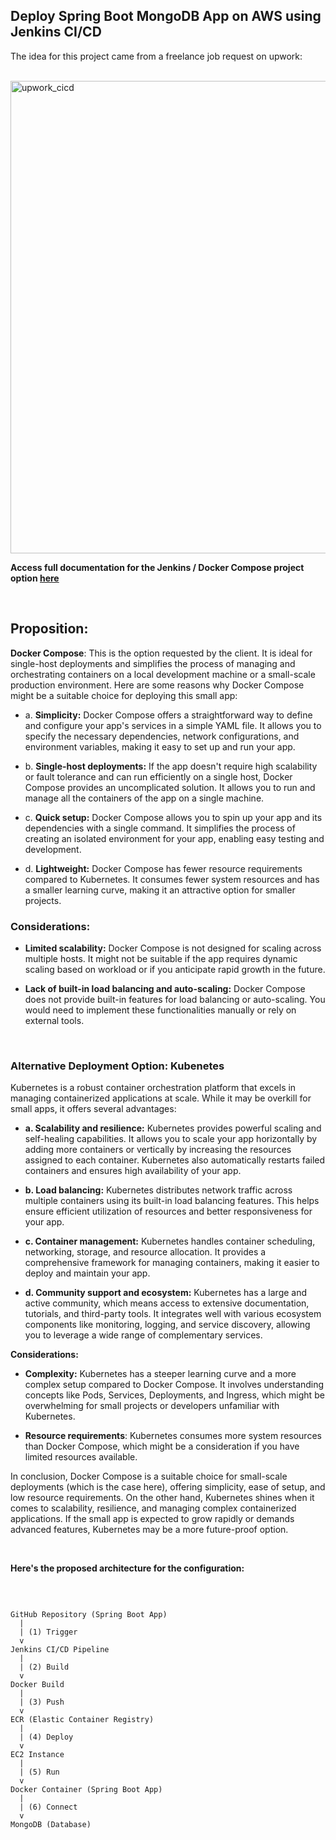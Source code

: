 ## Deploy Spring Boot MongoDB App on AWS using Jenkins CI/CD
The idea for this project came from a freelance job request on upwork:

<br>

<img width="756" alt="upwork_cicd" src="https://github.com/earchibong/springboot_project/assets/92983658/58b9d072-cdc5-41a9-8a82-131838703003">

<br>

**Access full documentation for the Jenkins / Docker Compose project option <a href="https://github.com/earchibong/springboot_project/blob/main/documentationa.md">here</a>**

<br>

## Proposition:

**Docker Compose**: This is the option requested by the client. It is ideal for single-host deployments and simplifies the process of managing and orchestrating containers on a local development machine or a small-scale production environment. Here are some reasons why Docker Compose might be a suitable choice for deploying this small app:

  - a. **Simplicity:** Docker Compose offers a straightforward way to define and configure your app's services in a simple YAML file. It allows you to specify the necessary dependencies, network configurations, and environment variables, making it easy to set up and run your app.

  - b. **Single-host deployments:** If the app doesn't require high scalability or fault tolerance and can run efficiently on a single host, Docker Compose provides an uncomplicated solution. It allows you to run and manage all the containers of the app on a single machine.

 - c. **Quick setup:** Docker Compose allows you to spin up your app and its dependencies with a single command. It simplifies the process of creating an isolated environment for your app, enabling easy testing and development.

 - d. **Lightweight:** Docker Compose has fewer resource requirements compared to Kubernetes. It consumes fewer system resources and has a smaller learning curve, making it an attractive option for smaller projects.

### Considerations:

- **Limited scalability:** Docker Compose is not designed for scaling across multiple hosts. It might not be suitable if the app requires dynamic scaling based on workload or if you anticipate rapid growth in the future.

- **Lack of built-in load balancing and auto-scaling:** Docker Compose does not provide built-in features for load balancing or auto-scaling. You would need to implement these functionalities manually or rely on external tools.

<br>

### Alternative Deployment Option: Kubenetes
Kubernetes is a robust container orchestration platform that excels in managing containerized applications at scale. While it may be overkill for small apps, it offers several advantages:

- **a. Scalability and resilience:** Kubernetes provides powerful scaling and self-healing capabilities. It allows you to scale your app horizontally by adding more containers or vertically by increasing the resources assigned to each container. Kubernetes also automatically restarts failed containers and ensures high availability of your app.

- **b. Load balancing:** Kubernetes distributes network traffic across multiple containers using its built-in load balancing features. This helps ensure efficient utilization of resources and better responsiveness for your app.

- **c. Container management:** Kubernetes handles container scheduling, networking, storage, and resource allocation. It provides a comprehensive framework for managing containers, making it easier to deploy and maintain your app.

- **d. Community support and ecosystem:** Kubernetes has a large and active community, which means access to extensive documentation, tutorials, and third-party tools. It integrates well with various ecosystem components like monitoring, logging, and service discovery, allowing you to leverage a wide range of complementary services.

**Considerations:**

- **Complexity:** Kubernetes has a steeper learning curve and a more complex setup compared to Docker Compose. It involves understanding concepts like Pods, Services, Deployments, and Ingress, which might be overwhelming for small projects or developers unfamiliar with Kubernetes.

- **Resource requirements**: Kubernetes consumes more system resources than Docker Compose, which might be a consideration if you have limited resources available.

In conclusion, Docker Compose is a suitable choice for small-scale deployments (which is the case here), offering simplicity, ease of setup, and low resource requirements. On the other hand, Kubernetes shines when it comes to scalability, resilience, and managing complex containerized applications. If the small app is expected to grow rapidly or demands advanced features, Kubernetes may be a more future-proof option.


<br>


**Here's the proposed architecture for the configuration:**

<br>

```

GitHub Repository (Spring Boot App)
  |
  | (1) Trigger
  v
Jenkins CI/CD Pipeline
  |
  | (2) Build
  v
Docker Build
  |
  | (3) Push
  v
ECR (Elastic Container Registry)
  |
  | (4) Deploy
  v
EC2 Instance
  |
  | (5) Run
  v
Docker Container (Spring Boot App)
  |
  | (6) Connect
  v
MongoDB (Database)


```

<br>


